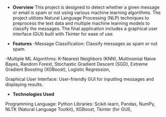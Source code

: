 * **Overview**
This project is designed to detect whether a given message or email is spam or not using various machine learning algorithms. The project utilizes Natural Language Processing (NLP) techniques to preprocess the text data and multiple machine learning models to classify the messages. The final application includes a graphical user interface (GUI) built with Tkinter for ease of use.


* **Features**
-Message Classification: Classify messages as spam or not spam.

-Multiple ML Algorithms:
K-Nearest Neighbors (KNN),
Multinomial Naive Bayes,
Random Forest,
Stochastic Gradient Descent (SGD),
Extreme Gradient Boosting (XGBoost),
Logistic Regression,

Graphical User Interface: User-friendly GUI for inputting messages and displaying results.
* **Technologies Used**

 Programming Language: Python
 Libraries:
 Scikit-learn,
Pandas,
NumPy,
NLTK (Natural Language Toolkit),
XGBoost,
Tkinter (for GUI),
